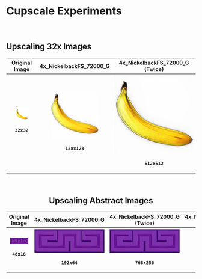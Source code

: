 # Cupscale Experiments

<br>

## Upscaling 32x Images

<div align="center">

<table>
    <tr align="center" valign="middle">
        <th>Original Image</th>
        <th>4x_NickelbackFS_72000_G</th>
        <th>4x_NickelbackFS_72000_G (Twice)</th>
    </tr>
    <tr align="center" valign="middle">
        <th><img src="https://github.com/willwulfken/Cupscale-Experiments/blob/main/Images/Upscaling_32x_Images/Banana/Banana-Original.png?raw=true" width="32" /><p><code>32x32</code></p></th>
        <th><img src="https://github.com/willwulfken/Cupscale-Experiments/blob/main/Images/Upscaling_32x_Images/Banana/Banana-4x_NickelbackFS_72000_G.png?raw=true" width="128" /><p><code>128x128</code></p></th>
        <th><img src="https://github.com/willwulfken/Cupscale-Experiments/blob/main/Images/Upscaling_32x_Images/Banana/Banana-4x_NickelbackFS_72000_G-4x_NickelbackFS_72000_G.png?raw=true" width="256" /><p><code>512x512</code></p></th>
    </tr>
</table>

<br>

## Upscaling Abstract Images

<table>
    <tr align="center" valign="middle">
        <th>Original Image</th>
        <th>4x_NickelbackFS_72000_G</th>
        <th>4x_NickelbackFS_72000_G (Twice)</th>
        <th>4x_NickelbackFS_72000_G (Thrice)</th>
    </tr>
    <tr align="center" valign="middle">
        <th><img src="https://github.com/willwulfken/Cupscale-Experiments/blob/main/Images/Upscaling_Abstract_Images/Purple_Shape/Purple_Shape.png?raw=true" width="48" /><p><code>48x16</code></p></th>
        <th><img src="https://github.com/willwulfken/Cupscale-Experiments/blob/main/Images/Upscaling_Abstract_Images/Purple_Shape/Purple_Shape-4x_NickelbackFS_72000_G.png?raw=true" width="192" /><p><code>192x64</code></p></th>
        <th><img src="https://github.com/willwulfken/Cupscale-Experiments/blob/main/Images/Upscaling_Abstract_Images/Purple_Shape/Purple_Shape-4x_NickelbackFS_72000_G-4x_NickelbackFS_72000_G.png?raw=true" width="256" /><p><code>768x256</code></p></th>
        <th><img src="https://github.com/willwulfken/Cupscale-Experiments/blob/main/Images/Upscaling_Abstract_Images/Purple_Shape-4x_NickelbackFS_72000_G-4x_NickelbackFS_72000_G-4x_NickelbackFS_72000_G_HalfSize.png?raw=true" width="256" /><p><code>3072x1024</code></p></th>
    </tr>
</table>

</div>